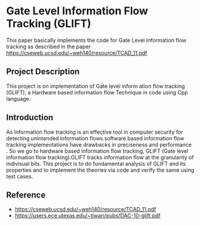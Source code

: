 
# Gate Level Information Flow Tracking (GLIFT)

This paper basically implements the code for Gate Level Information flow tracking as described in the paper https://cseweb.ucsd.edu/~weh140/resource/TCAD_11.pdf

## Project Description
This project is on implementation of Gate level inform ation flow tracking (GLIFT), a Hardware based information flow Technique in code using Cpp language.
   
## Introduction
As Information flow tracking is an effective tool in computer security for detecting unintended information flows.software based information flow tracking 
implementations have drawbacks in preciseness and performance . So we go to hardware based information flow tracking, GLIFT (Gate level information flow tracking).GLIFT tracks information flow at the granularity of indivisual bits.
This project is to do fundamental analysis of GLIFT and its properties and to implement the theories via code and verify the same using test cases.

## Reference
* https://cseweb.ucsd.edu/~weh140/resource/TCAD_11.pdf
* https://users.ece.utexas.edu/~tiwari/pubs/DAC-10-glift.pdf
